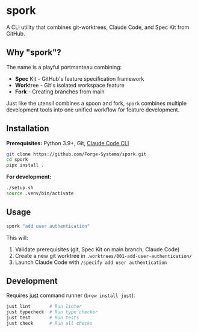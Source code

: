 # spork

A CLI utility that combines git-worktrees, Claude Code, and Spec Kit from GitHub.

## Why "spork"?

The name is a playful portmanteau combining:
- **Spec** Kit - GitHub's feature specification framework
- **Work**tree - Git's isolated workspace feature
- **Fork** - Creating branches from main

Just like the utensil combines a spoon and fork, `spork` combines multiple development tools into one unified workflow for feature development.

## Installation

**Prerequisites:** Python 3.9+, Git, [Claude Code CLI](https://docs.claude.com/claude-code)

```bash
git clone https://github.com/Forge-Systems/spork.git
cd spork
pipx install .
```

**For development:**
```bash
./setup.sh
source .venv/bin/activate
```

## Usage

```bash
spork "add user authentication"
```

This will:
1. Validate prerequisites (git, Spec Kit on main branch, Claude Code)
2. Create a new git worktree in `.worktrees/001-add-user-authentication/`
3. Launch Claude Code with `/specify add user authentication`

## Development

Requires [just](https://github.com/casey/just) command runner (`brew install just`):

```bash
just lint       # Run linter
just typecheck  # Run type checker
just test       # Run tests
just check      # Run all checks
``` 
